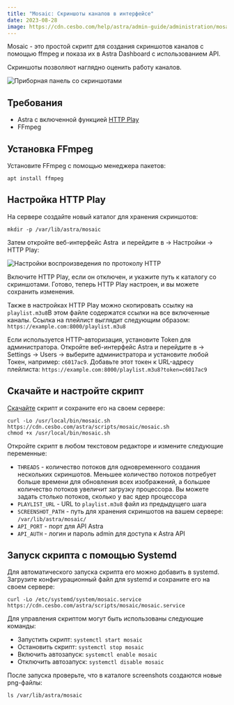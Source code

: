 ```yaml
---
title: "Mosaic: Скриншоты каналов в интерфейсе"
date: 2023-08-28
image: https://cdn.cesbo.com/help/astra/admin-guide/administration/mosaic/dashboard.png
---
```


Mosaic - это простой скрипт для создания скриншотов каналов с помощью ffmpeg и показа их в Astra Dashboard с использованием API.

Скриншоты позволяют наглядно оценить работу каналов.

![Приборная панель со скриншотами](https://cdn.cesbo.com/help/astra/admin-guide/administration/mosaic/dashboard.png)

## Требования[](https://help.cesbo.com/astra/admin-guide/administration/mosaic#requirements)

- Astra с включенной функцией [HTTP Play](https://help.cesbo.com/astra/delivery/http-hls/http-play)
- FFmpeg

## Установка FFmpeg[](https://help.cesbo.com/astra/admin-guide/administration/mosaic#install-ffmpeg)

Установите FFmpeg с помощью менеджера пакетов:

```
apt install ffmpeg
```

## Настройка HTTP Play[](https://help.cesbo.com/astra/admin-guide/administration/mosaic#configure-http-play)

На сервере создайте новый каталог для хранения скриншотов:

```
mkdir -p /var/lib/astra/mosaic
```

Затем откройте веб-интерфейс Astra  и перейдите в -> Настройки -> HTTP Play:

![Настройки воспроизведения по протоколу HTTP](https://cdn.cesbo.com/help/astra/admin-guide/administration/mosaic/http-play.png)

Включите HTTP Play, если он отключен, и укажите путь к каталогу со скриншотами. Готово, теперь HTTP Play настроен, и вы можете сохранить изменения.

Также в настройках HTTP Play можно скопировать ссылку на `playlist.m3u8`В этом файле содержатся ссылки на все включенные каналы. Ссылка на плейлист выглядит следующим образом: `https://example.com:8000/playlist.m3u8`

Если используется HTTP-авторизация, установите Token для администратора. Откройте веб-интерфейс Astra и перейдите в -> Settings -> Users -> выберите администратора и установите любой Токен, например: `c6017ac9`. Добавьте этот токен к URL-адресу плейлиста: `https://example.com:8000/playlist.m3u8?token=c6017ac9`

## Скачайте и настройте скрипт[](https://help.cesbo.com/astra/admin-guide/administration/mosaic#download-and-configure-script)

[Скачайте](https://cdn.cesbo.com/astra/scripts/mosaic/mosaic.sh) скрипт и сохраните его на своем сервере:

```
curl -Lo /usr/local/bin/mosaic.sh https://cdn.cesbo.com/astra/scripts/mosaic/mosaic.sh
chmod +x /usr/local/bin/mosaic.sh
```

Откройте скрипт в любом текстовом редакторе и измените следующие переменные:

- `THREADS` - количество потоков для одновременного создания нескольких скриншотов. Меньшее количество потоков потребует больше времени для обновления всех изображений, а большее количество потоков увеличит загрузку процессора. Вы можете задать столько потоков, сколько у вас ядер процессора
- `PLAYLIST_URL` - URL to `playlist.m3u8` файл из предыдущего шага
- `SCREENSHOT_PATH` - путь для хранения скриншотов на вашем сервере: `/var/lib/astra/mosaic/`
- `API_PORT` - порт для API Astra 
- `API_AUTH` - логин и пароль admin для доступа к Astra API

## Запуск скрипта с помощью Systemd[](https://help.cesbo.com/astra/admin-guide/administration/mosaic#start-script-with-systemd)

Для автоматического запуска скрипта его можно добавить в systemd. Загрузите конфигурационный файл для systemd и сохраните его на своем сервере:

```
curl -Lo /etc/systemd/system/mosaic.service https://cdn.cesbo.com/astra/scripts/mosaic/mosaic.service
```

Для управления скриптом могут быть использованы следующие команды:

- Запустить скрипт: `systemctl start mosaic`
- Остановить скрипт: `systemctl stop mosaic`
- Включить автозапуск: `systemctl enable mosaic`
- Отключить автозапуск: `systemctl disable mosaic`

После запуска проверьте, что в каталоге screenshots создаются новые png-файлы:

```
ls /var/lib/astra/mosaic
```
